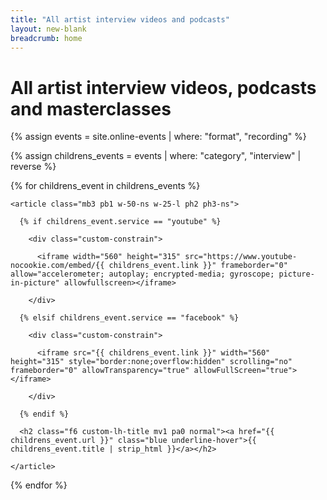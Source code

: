 ```yaml
---
title: "All artist interview videos and podcasts"
layout: new-blank
breadcrumb: home
---
```


<div class="ph2 ph3-ns">

  <h1 class="f3 f2-ns custom-lh-title mb3">All artist interview videos, podcasts and masterclasses</h1>

</div>

{% assign events = site.online-events | where: "format", "recording" %}

<div class="flex-ns flex-wrap-ns justify-start-ns pb3">

  {% assign childrens_events = events | where: "category", "interview" | reverse %}

  {% for childrens_event in childrens_events %}

    <article class="mb3 pb1 w-50-ns w-25-l ph2 ph3-ns">

      {% if childrens_event.service == "youtube" %}

        <div class="custom-constrain">

          <iframe width="560" height="315" src="https://www.youtube-nocookie.com/embed/{{ childrens_event.link }}" frameborder="0" allow="accelerometer; autoplay; encrypted-media; gyroscope; picture-in-picture" allowfullscreen></iframe>

        </div>

      {% elsif childrens_event.service == "facebook" %}

        <div class="custom-constrain">

          <iframe src="{{ childrens_event.link }}" width="560" height="315" style="border:none;overflow:hidden" scrolling="no" frameborder="0" allowTransparency="true" allowFullScreen="true"></iframe>

        </div>

      {% endif %}

      <h2 class="f6 custom-lh-title mv1 pa0 normal"><a href="{{ childrens_event.url }}" class="blue underline-hover">{{ childrens_event.title | strip_html }}</a></h2>

    </article>

  {% endfor %}

</div>
